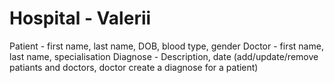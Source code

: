 # Hospital - Valerii
Patient - first name, last name, DOB, blood type, gender
Doctor - first name, last name, specialisation
Diagnose - Description, date
(add/update/remove patiants and doctors, doctor create a diagnose for a patient)
